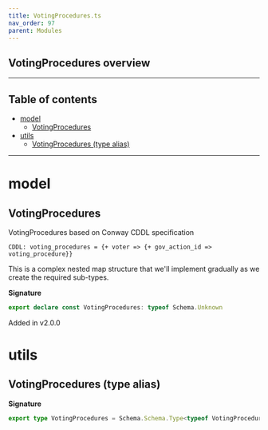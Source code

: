```yaml
---
title: VotingProcedures.ts
nav_order: 97
parent: Modules
---
```


## VotingProcedures overview

---

<h2 class="text-delta">Table of contents</h2>

- [model](#model)
  - [VotingProcedures](#votingprocedures)
- [utils](#utils)
  - [VotingProcedures (type alias)](#votingprocedures-type-alias)

---

# model

## VotingProcedures

VotingProcedures based on Conway CDDL specification

```
CDDL: voting_procedures = {+ voter => {+ gov_action_id => voting_procedure}}
```

This is a complex nested map structure that we'll implement gradually
as we create the required sub-types.

**Signature**

```ts
export declare const VotingProcedures: typeof Schema.Unknown
```

Added in v2.0.0

# utils

## VotingProcedures (type alias)

**Signature**

```ts
export type VotingProcedures = Schema.Schema.Type<typeof VotingProcedures>
```
